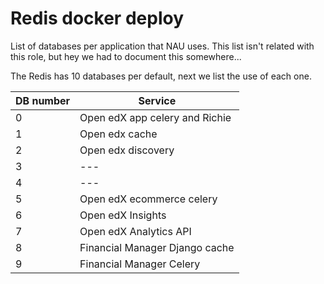 # Redis docker deploy

List of databases per application that NAU uses.
This list isn't related with this role, but hey we had to document this somewhere...

The Redis has 10 databases per default, next we list the use of each one.

| DB number | Service                        |
|-----------|--------------------------------|
| 0         | Open edX app celery and Richie |
| 1         | Open edx cache                 |
| 2         | Open edx discovery             |
| 3         | ---                            |
| 4         | ---                            |
| 5         | Open edX ecommerce celery      |
| 6         | Open edX Insights              |
| 7         | Open edX Analytics API         |
| 8         | Financial Manager Django cache |
| 9         | Financial Manager Celery       |